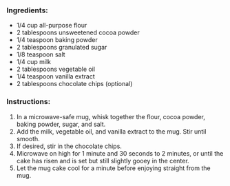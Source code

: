 ### Ingredients:

- 1/4 cup all-purpose flour
- 2 tablespoons unsweetened cocoa powder
- 1/4 teaspoon baking powder
- 2 tablespoons granulated sugar
- 1/8 teaspoon salt
- 1/4 cup milk
- 2 tablespoons vegetable oil
- 1/4 teaspoon vanilla extract
- 2 tablespoons chocolate chips (optional)

### Instructions:

1. In a microwave-safe mug, whisk together the flour, cocoa powder, baking powder, sugar, and salt.
2. Add the milk, vegetable oil, and vanilla extract to the mug. Stir until smooth.
3. If desired, stir in the chocolate chips.
4. Microwave on high for 1 minute and 30 seconds to 2 minutes, or until the cake has risen and is set but still slightly gooey in the center.
5. Let the mug cake cool for a minute before enjoying straight from the mug.

